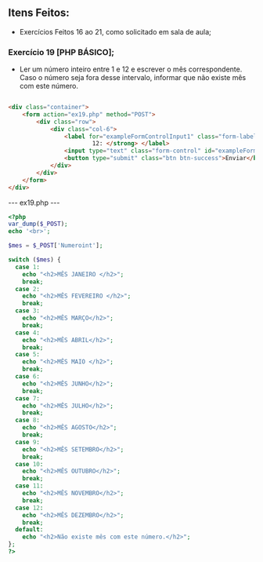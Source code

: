 ## Itens Feitos:

* Exercícios Feitos 16 ao 21, como solicitado em sala de aula;

### Exercício 19 [PHP BÁSICO];

* Ler um número inteiro entre 1 e 12 e escrever o mês correspondente.
 Caso o número seja fora desse intervalo, 
 informar que não existe mês com este número.

~~~ HTML 

<div class="container">
    <form action="ex19.php" method="POST">
        <div class="row">
            <div class="col-6">
                <label for="exampleFormControlInput1" class="form-label"> <strong> Digite um número Inteiro entre 1 e
                        12: </strong> </label>
                <input type="text" class="form-control" id="exampleFormControlInput1" name="Numeroint" placeholder=" 1, 2, 3, 4, 5, 6, 7...">
                <button type="submit" class="btn btn-success">Enviar</button>
            </div>
        </div>
    </form>
</div>
~~~

--- ex19.php --- 

~~~ Php
<?php
var_dump($_POST);
echo '<br>';

$mes = $_POST['Numeroint'];

switch ($mes) {
  case 1:
    echo "<h2>MÊS JANEIRO </h2>";
    break;
  case 2:
    echo "<h2>MÊS FEVEREIRO </h2>";
    break;
  case 3:
    echo "<h2>MÊS MARÇO</h2>";
    break;
  case 4:
    echo "<h2>MÊS ABRIL</h2>";
    break;
  case 5:
    echo "<h2>MÊS MAIO </h2>";
    break;
  case 6:
    echo "<h2>MÊS JUNHO</h2>";
    break;
  case 7:
    echo "<h2>MÊS JULHO</h2>";
    break;
  case 8:
    echo "<h2>MÊS AGOSTO</h2>";
    break;
  case 9:
    echo "<h2>MÊS SETEMBRO</h2>";
    break;
  case 10:
    echo "<h2>MÊS OUTUBRO</h2>";
    break;
  case 11:
    echo "<h2>MÊS NOVEMBRO</h2>";
    break;
  case 12:
    echo "<h2>MÊS DEZEMBRO</h2>";
    break;
  default:
    echo "<h2>Não existe mês com este número.</h2>";
};
?>
~~~



